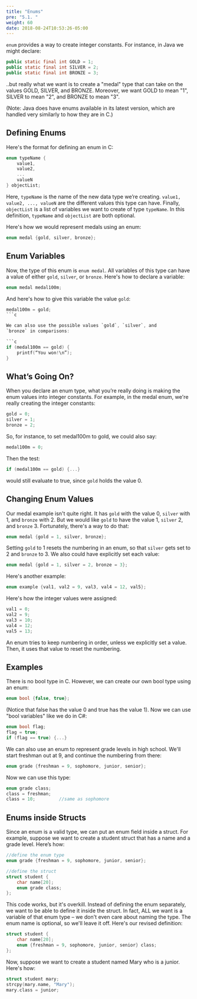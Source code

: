 ```yaml
---
title: "Enums"
pre: "5.1. "
weight: 60
date: 2018-08-24T10:53:26-05:00
---
```


`enum` provides a way to create integer constants. For instance, in
Java we might declare:

```java
public static final int GOLD = 1;
public static final int SILVER = 2;
public static final int BRONZE = 3;
```

..but really what we want is to create a "medal" type that can take
on the values GOLD, SILVER, and BRONZE. Moreover, we
want GOLD to mean "1", SILVER to mean "2", and BRONZE to
mean "3".

(Note: Java does have enums available in its latest version, which are
handled very similarly to how they are in C.)

## Defining Enums
Here's the format for defining an enum in C:

```c
enum typeName {
    value1,
    value2,
    ...
    valueN
} objectList;
```

Here, `typeName` is the name of the new data type we’re
creating. `value1, value2, ..., valueN` are the different
values this type can have. Finally, `objectList` is a list of
variables we want to create of type `typeName`. In this definition,
`typeName` and `objectList` are both optional.

Here's how we would represent medals using an enum:
```c
enum medal {gold, silver, bronze};
```

## Enum Variables
Now, the type of this enum is `enum medal`. All variables of
this type can have a value of either `gold`, `silver`, or
`bronze`. Here's how to declare a variable:

```c
enum medal medal100m;
```

And here's how to give this variable the value `gold`:

```c
medal100m = gold;
```c

We can also use the possible values `gold`, `silver`, and
`bronze` in comparisons:

```c
if (medal100m == gold) {
    printf(“You won!\n”);
}
```

## What’s Going On?
When you declare an enum type, what you’re really doing is
making the enum values into integer constants. For example, in
the medal enum, we're really creating the integer constants:

```c
gold = 0;
silver = 1;
bronze = 2;
```

So, for instance, to set medal100m to gold, we could also say:

```c
medal100m = 0;
```

Then the test:

```c
if (medal100m == gold) {...}
```

would still evaluate to true, since `gold` holds the value 0.

## Changing Enum Values
Our medal example isn't quite right. It has `gold` with the value 0,
`silver` with 1, and `bronze` with 2. But we would like `gold` to
have the value 1, `silver` 2, and `bronze` 3. Fortunately, there's
a way to do that:

```c
enum medal {gold = 1, silver, bronze};
```

Setting `gold` to 1 resets the numbering in an enum, so that
`silver` gets set to 2 and `bronze` to 3. We also could have
explicitly set each value:

```c
enum medal {gold = 1, silver = 2, bronze = 3};
```

Here's another example:

```c
enum example {val1, val2 = 9, val3, val4 = 12, val5};
```

Here's how the integer values were assigned:

```c
val1 = 0;
val2 = 9;
val3 = 10;
val4 = 12;
val5 = 13;
```

An enum tries to keep numbering in order, unless we explicitly set
a value. Then, it uses that value to reset the numbering.

## Examples
There is no bool type in C. However, we can create our own
bool type using an enum:

```c
enum bool {false, true};
```

(Notice that false has the value 0 and true has the value
1). Now we can use "bool variables" like we do in C#:

```c
enum bool flag;
flag = true;
if (flag == true) {...}
```

We can also use an enum to represent grade levels in high
school. We'll start freshman out at 9, and continue the numbering
from there:

```c
enum grade {freshman = 9, sophomore, junior, senior};
```

Now we can use this type:

```c
enum grade class;
class = freshman;
class = 10;         //same as sophomore
```

## Enums inside Structs
Since an enum is a valid type, we can put an enum field inside a
struct. For example, suppose we want to create a student struct
that has a name and a grade level. Here’s how:

```c
//define the enum type
enum grade {freshman = 9, sophomore, junior, senior};

//define the struct
struct student {
    char name[20];
    enum grade class;
};
```

This code works, but it's overkill. Instead of defining the enum
separately, we want to be able to define it inside the struct. In fact,
ALL we want is a variable of that enum type – we don't even care
about naming the type. The enum name is optional, so we'll leave
it off. Here's our revised definition:

```c
struct student {
    char name[20];
    enum {freshman = 9, sophomore, junior, senior} class;
};
```

Now, suppose we want to create a student named Mary who is a
junior. Here's how:

```c
struct student mary;
strcpy(mary.name, "Mary");
mary.class = junior;
```